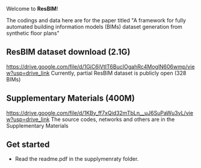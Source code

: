 Welcome to **ResBIM**! 

The codings and data here are for the paper titled 
"A framework for fully automated building information models (BIMs) dataset generation from synthetic floor plans"

## ResBIM dataset download (2.1G)
https://drive.google.com/file/d/1GjC6jVtIT6BucIOgahRc4MoglN606wmp/view?usp=drive_link
Currently, partial ResBIM dataset is publicly open (328 BIMs)

## Supplementary Materials (400M)
https://drive.google.com/file/d/1KBy_ff7xQid32mTbLn__uJ6SuPaWu3vL/view?usp=drive_link
The source codes, networks and others are in the Supplementary Materials

## Get started
- Read the readme.pdf in the supplymenraty folder.
